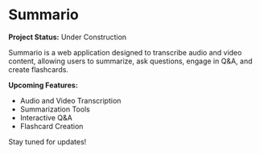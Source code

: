 # Summario

**Project Status:** Under Construction

Summario is a web application designed to transcribe audio and video content, allowing users to summarize, ask questions, engage in Q&A, and create flashcards. 

**Upcoming Features:**
- Audio and Video Transcription
- Summarization Tools
- Interactive Q&A
- Flashcard Creation

Stay tuned for updates!
